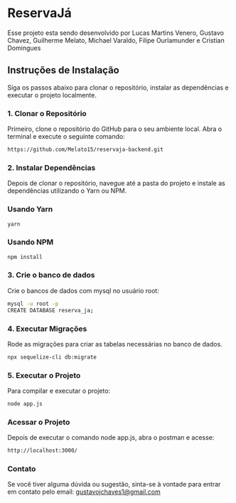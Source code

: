 # ReservaJá

Esse projeto esta sendo desenvolvido por Lucas Martins Venero, Gustavo Chavez, Guilherme Melato, Michael Varaldo, Filipe Ourlamunder e Cristian Domingues

## Instruções de Instalação

Siga os passos abaixo para clonar o repositório, instalar as dependências e executar o projeto localmente.

### 1. Clonar o Repositório

Primeiro, clone o repositório do GitHub para o seu ambiente local. Abra o terminal e execute o seguinte comando:

```bash
https://github.com/Melato15/reservaja-backend.git
```

### 2. Instalar Dependências

Depois de clonar o repositório, navegue até a pasta do projeto e instale as dependências utilizando o Yarn ou NPM.

### Usando Yarn
```bash
yarn
```

### Usando NPM

```bash
npm install
```

### 3. Crie o banco de dados

Crie o bancos de dados com mysql no usuário root:

```bash
mysql -u root -p
CREATE DATABASE reserva_ja;
```

### 4. Executar Migrações

Rode as migrações para criar as tabelas necessárias no banco de dados.

```bash
npx sequelize-cli db:migrate
```

### 5. Executar o Projeto

Para compilar e executar o projeto:

```bash
node app.js
```

### Acessar o Projeto
Depois de executar o comando node app.js, abra o postman e acesse:

```bash
http://localhost:3000/
```

### Contato
Se você tiver alguma dúvida ou sugestão, sinta-se à vontade para entrar em contato pelo email: gustavojchaves1@gmail.com





